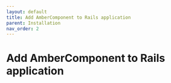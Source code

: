 ```yaml
---
layout: default
title: Add AmberComponent to Rails application
parent: Installation
nav_order: 2
---
```


# Add AmberComponent to Rails application